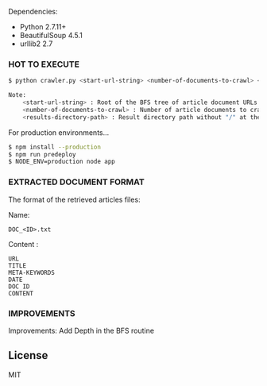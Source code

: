 Dependencies:

  - Python 2.7.11+
  - BeautifulSoup 4.5.1
  - urllib2 2.7

### HOT TO EXECUTE


```sh
$ python crawler.py <start-url-string> <number-of-documents-to-crawl> <results-directory-path>

Note:
	<start-url-string> : Root of the BFS tree of article document URLs
	<number-of-documents-to-crawl> : Number of article documents to crawl
	<results-directory-path> : Result directory path without "/" at the end
```

For production environments...

```sh
$ npm install --production
$ npm run predeploy
$ NODE_ENV=production node app
```

### EXTRACTED DOCUMENT FORMAT

The format of the retrieved articles files:

Name: 

    DOC_<ID>.txt
Content
:

    URL
    TITLE
    META-KEYWORDS
    DATE
    DOC ID
    CONTENT

### IMPROVEMENTS
Improvements: Add Depth in the BFS routine



License
----
MIT
